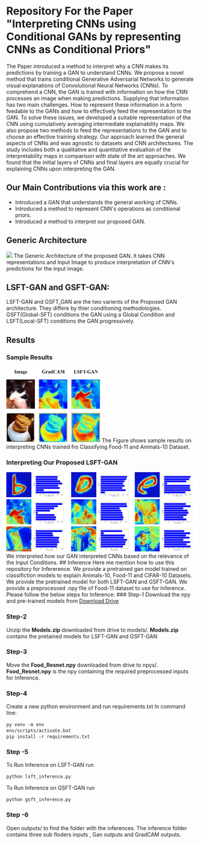 # Repository For the Paper "Interpreting CNNs using Conditional GANs by representing CNNs as Conditional Priors"

The Paper introduced a method to interpret why a CNN makes its predictions by training a GAN to understand CNNs. We propose a novel method that trains conditional Generative Adversarial Networks to generate visual explanations of Convolutional Neural Networks (CNNs). To comprehend a CNN, the GAN is trained with information on how the CNN processes an image when making predictions. Supplying that information has two main challenges. How to represent these information in a form feedable to the GANs and how to effectively feed the representation to the GAN. To solve these issues, we developed a suitable representation of the CNN using cumulatively averaging intermediate explainability maps. We also propose two methods to feed the representations to the GAN and to choose an effective training strategy. Our approach learned the general aspects of CNNs and was agnostic to  datasets and CNN architectures. The study includes both a qualitative and quantitative evaluation of the interpretability maps in comparison with state of the art approaches. We found that the initial layers of CNNs and final layers are equally crucial for explaining CNNs upon interpreting the GAN.
## Our Main Contributions via this work are :
* Introduced a GAN that understands the general working of CNNs.
* Introduced a method to represent CNN's operations as conditional priors.
* Introduced a method to interpret our proposed GAN.

## Generic Architecture
<img src = "assets/model_architecture_cropped.png">
The Generic Architecture of the proposed GAN. It takes CNN representations and Input Image to produce interpretation of CNN's predictions for the input image.

## LSFT-GAN and GSFT-GAN:
LSFT-GAN and GSFT_GAN are the two varients of the Proposed GAN architecture. They differe by thier conditioning methodologies. GSFT(Global-SFT) conditions the GAN using a Global Condition and LSFT(Local-SFT) conditions the GAN progressively.

## Results

### Sample Results
<img src = "assets/sample_figure.png" width="250" height="200">
The Figure shows sample results on interpreting CNNs trained fro Classifying Food-11 and Animals-10 Dataset.

### Interpreting Our Proposed LSFT-GAN
<img src = "assets/Individual_interpretations.png">
We interpreted how our GAN interpreted CNNs based on the relevance of the Input Conditions.
## Inference
Here me mention how to use this repository for Infererence. We provide a pretrained gan model trained on classifiction models to explain Animals-10, Food-11 and CIFAR-10 Datasets. We provide the pretrained model for both LSFT-GAN and GSFT-GAN. We provide a preprocessed .npy file of Food-11 dataset to use for Inference. Please follow the below steps for  Inference:
### Step-1 
Download the npy and pre-trained models from <a href = "https://drive.google.com/drive/folders/1PxKBHLr64gBrLFCi9N_hVNGwZUiYll8f?usp=sharing">Download Drive </a>

### Step-2
Unzip the <b>Models.zip</b> downloaded from drive to models/. <b>Models.zip</b> contains the pretained models for LSFT-GAN and GSFT-GAN
### Step-3
Move the <b>Food_Resnet.npy</b> downloaded from drive to npys/. <b>Food_Resnet.npy</b> is the npy containing the required preprocessed inputs for Inference. 
### Step-4
Create a new python environment and run requirements.txt
In command line:
~~~
py venv -m env
env/scripts/activate.bat
pip install -r requirements.txt
~~~
### Step -5
To Run Inference on LSFT-GAN run
~~~
python lsft_inference.py
~~~

To Run Inference on GSFT-GAN run
~~~
python gsft_inference.py
~~~
### Step -6
Open outputs/ to find the folder with the inferences.
The inference folder contains three sub floders inputs , Gan outputs and GradCAM outputs.
